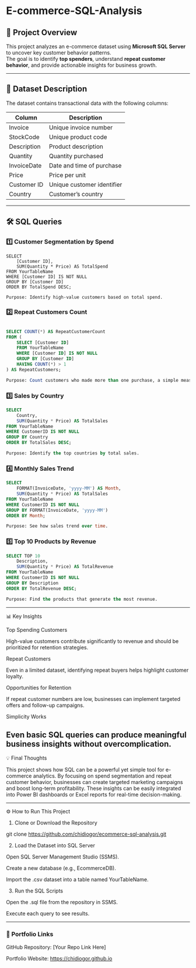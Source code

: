 # E-commerce-SQL-Analysis

## 📌 Project Overview
This project analyzes an e-commerce dataset using **Microsoft SQL Server** to uncover key customer behavior patterns.  
The goal is to identify **top spenders**, understand **repeat customer behavior**, and provide actionable insights for business growth.

---

## 📂 Dataset Description
The dataset contains transactional data with the following columns:

| Column       | Description |
|--------------|-------------|
| Invoice      | Unique invoice number |
| StockCode    | Unique product code |
| Description  | Product description |
| Quantity     | Quantity purchased |
| InvoiceDate  | Date and time of purchase |
| Price        | Price per unit |
| Customer ID  | Unique customer identifier |
| Country      | Customer’s country |

---

## 🛠 SQL Queries

### 1️⃣ Customer Segmentation by Spend
```
SELECT 
    [Customer ID],
    SUM(Quantity * Price) AS TotalSpend
FROM YourTableName
WHERE [Customer ID] IS NOT NULL
GROUP BY [Customer ID]
ORDER BY TotalSpend DESC;

Purpose: Identify high-value customers based on total spend.
```

### 2️⃣ Repeat Customers Count
``` sql

SELECT COUNT(*) AS RepeatCustomerCount
FROM (
    SELECT [Customer ID]
    FROM YourTableName
    WHERE [Customer ID] IS NOT NULL
    GROUP BY [Customer ID]
    HAVING COUNT(*) > 1
) AS RepeatCustomers;

Purpose: Count customers who made more than one purchase, a simple measure of retention.
```

### 3️⃣ Sales by Country
``` sql
SELECT 
    Country,
    SUM(Quantity * Price) AS TotalSales
FROM YourTableName
WHERE CustomerID IS NOT NULL
GROUP BY Country
ORDER BY TotalSales DESC;

Purpose: Identify the top countries by total sales.
```

### 4️⃣ Monthly Sales Trend
``` sql
SELECT 
    FORMAT(InvoiceDate, 'yyyy-MM') AS Month,
    SUM(Quantity * Price) AS TotalSales
FROM YourTableName
WHERE CustomerID IS NOT NULL
GROUP BY FORMAT(InvoiceDate, 'yyyy-MM')
ORDER BY Month;

Purpose: See how sales trend over time.
```

### 5️⃣ Top 10 Products by Revenue
``` sql
SELECT TOP 10
    Description,
    SUM(Quantity * Price) AS TotalRevenue
FROM YourTableName
WHERE CustomerID IS NOT NULL
GROUP BY Description
ORDER BY TotalRevenue DESC;

Purpose: Find the products that generate the most revenue.
```
------------------------------------------------------------------------------------------------------------------------------------------------------------------------------------------------------------------
📊 Key Insights

Top Spending Customers

High-value customers contribute significantly to revenue and should be prioritized for retention strategies.

Repeat Customers

Even in a limited dataset, identifying repeat buyers helps highlight customer loyalty.

Opportunities for Retention

If repeat customer numbers are low, businesses can implement targeted offers and follow-up campaigns.

Simplicity Works

Even basic SQL queries can produce meaningful business insights without overcomplication.
------------------------------------------------------------------------------------------------------------------------------------------------------------------------------------------------------------------

💡 Final Thoughts

This project shows how SQL can be a powerful yet simple tool for e-commerce analytics.
By focusing on spend segmentation and repeat customer behavior, businesses can create targeted marketing campaigns and boost long-term profitability.
These insights can be easily integrated into Power BI dashboards or Excel reports for real-time decision-making.
___________________________________________________________________________________________________________________________________________________________________________________________________________________

⚙ How to Run This Project

1. Clone or Download the Repository

git clone https://github.com/chidiogor/ecommerce-sql-analysis.git

2. Load the Dataset into SQL Server

Open SQL Server Management Studio (SSMS).

Create a new database (e.g., EcommerceDB).

Import the .csv dataset into a table named YourTableName.

3. Run the SQL Scripts

Open the .sql file from the repository in SSMS.

Execute each query to see results.
___________________________________________________________________________________________________________________________________________________________________________________________________________________

### 🔗 Portfolio Links

GitHub Repository: [Your Repo Link Here]

Portfolio Website: https://chidiogor.github.io
